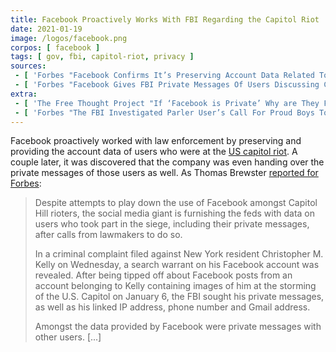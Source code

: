 ```yaml
---
title: Facebook Proactively Works With FBI Regarding the Capitol Riot
date: 2021-01-19
image: /logos/facebook.png
corpos: [ facebook ]
tags: [ gov, fbi, capitol-riot, privacy ]
sources:
 - [ 'Forbes "Facebook Confirms It’s Preserving Account Data Related To Capitol Hill Riot Investigations" by Thomas Brewster (19 Jan 2021)', 'archive.is/DfXQf' ]
 - [ 'Forbes "Facebook Gives FBI Private Messages Of Users Discussing Capitol Hill Riot" by Thomas Brewster (21 Jan 2021)', 'archive.is/Uzp5i' ]
extra:
 - [ 'The Free Thought Project "If ‘Facebook is Private’ Why are They Feeding Private Messages of Its Users Directly to the FBI?" by Matt Agorist (22 Jan 2021)', 'archive.is/6iWED' ]
 - [ 'Forbes "The FBI Investigated Parler User’s Call For Proud Boys To Violently Attack Government Officials—Three Weeks Before The Capitol Hill Siege" by Thomas Brewster (14 Jan 2021)', 'archive.is/N5P2K' ]
---
```


Facebook proactively worked with law enforcement by preserving
and providing the account data of users who were at the [US capitol
riot](/t/us-capitol-riot/). A couple later, it was discovered that the company
was even handing over the private messages of those users as well. As Thomas
Brewster [reported for
Forbes](https://archive.is/Uzp5i#selection-3099.0-3103.2):

> Despite attempts to play down the use of Facebook amongst Capitol Hill
> rioters, the social media giant is furnishing the feds with data on users who
> took part in the siege, including their private messages, after calls from
> lawmakers to do so.
>
> In a criminal complaint filed against New York resident Christopher M. Kelly
> on Wednesday, a search warrant on his Facebook account was revealed. After
> being tipped off about Facebook posts from an account belonging to Kelly
> containing images of him at the storming of the U.S. Capitol on January 6,
> the FBI sought his private messages, as well as his linked IP address, phone
> number and Gmail address.
>
> Amongst the data provided by Facebook were private messages with other users.
> [...]
